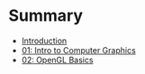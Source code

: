 # Summary

* [Introduction](README.md)
* [01: Intro to Computer Graphics](01_intro_to_computer_graphics.md)
* [02: OpenGL Basics](02_opengl_basics.md)

